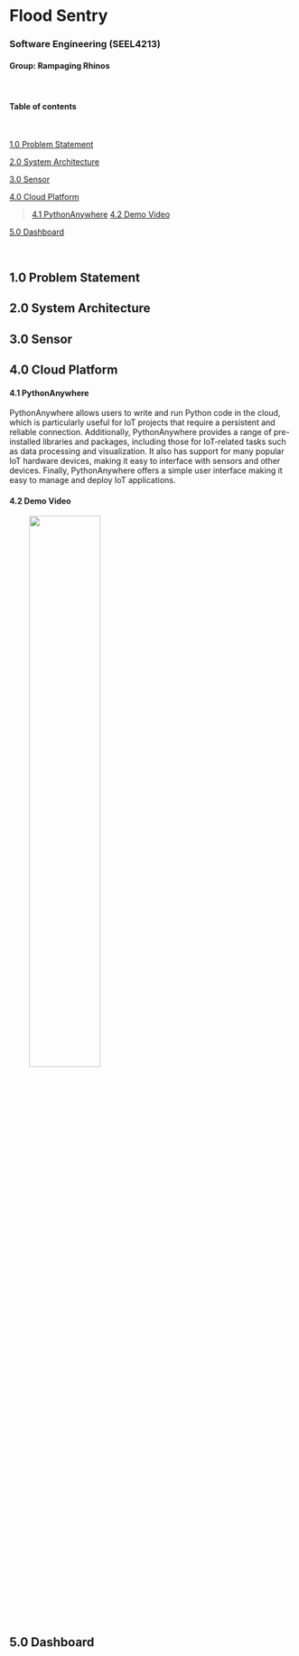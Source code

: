# Flood Sentry
### Software Engineering (SEEL4213)
#### Group: Rampaging Rhinos

<br> 

#### Table of contents

<br>

[1.0 Problem Statement](#10-problem-statement)

[2.0 System Architecture](#20-system-architecture)

[3.0 Sensor](#30-sensor)

[4.0 Cloud Platform](#40-cloud-platform)
> [4.1 PythonAnywhere](#41-pythonanywhere)
> [4.2 Demo Video](#42-demo-video)

[5.0 Dashboard](#50-dashboard)

<br>

## 1.0 Problem Statement


## 2.0 System Architecture


## 3.0 Sensor


## 4.0 Cloud Platform

#### 4.1 PythonAnywhere
PythonAnywhere allows users to write and run Python code in the cloud, which is particularly useful for IoT projects that require a persistent and reliable connection. Additionally, PythonAnywhere provides a range of pre-installed libraries and packages, including those for IoT-related tasks such as data processing and visualization. It also has support for many popular IoT hardware devices, making it easy to interface with sensors and other devices. Finally, PythonAnywhere offers a simple user interface making it easy to manage and deploy IoT applications. 

#### 4.2 Demo Video
&nbsp;&nbsp;&nbsp;&nbsp;&nbsp;&nbsp;&nbsp;&nbsp; [<img src="https://i.ytimg.com/vi/kyg1rLgmdiE/maxresdefault.jpg" width="50%">](https://youtu.be/kyg1rLgmdiE "Click this to open video")

## 5.0 Dashboard
